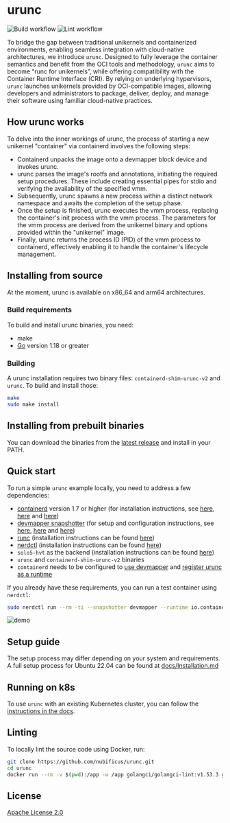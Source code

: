 # urunc

![Build workflow](https://github.com/nubificus/urunc/actions/workflows/build.yml/badge.svg)
![Lint workflow](https://github.com/nubificus/urunc/actions/workflows/lint.yml/badge.svg)

To bridge the gap between traditional unikernels and containerized environments, enabling seamless integration with cloud-native architectures, we introduce `urunc`. Designed to fully leverage the container semantics and benefit from the OCI tools and methodology, `urunc` aims to become “runc for unikernels”, while offering compatibility with the Container Runtime Interface (CRI). By relying on underlying hypervisors, `urunc` launches unikernels provided by OCI-compatible images, allowing developers and administrators to package, deliver, deploy, and manage their software using familiar cloud-native practices.

## How urunc works

To delve into the inner workings of urunc, the process of starting a new unikernel "container" via containerd involves the following steps:

- Containerd unpacks the image onto a devmapper block device and invokes urunc.
- urunc parses the image's rootfs and annotations, initiating the required setup procedures. These include creating essential pipes for stdio and verifying the availability of the specified vmm.
- Subsequently, urunc spawns a new process within a distinct network namespace and awaits the completion of the setup phase.
- Once the setup is finished, urunc executes the vmm process, replacing the container's init process with the vmm process. The parameters for the vmm process are derived from the unikernel binary and options provided within the "unikernel" image.
- Finally, urunc returns the process ID (PID) of the vmm process to containerd, effectively enabling it to handle the container's lifecycle management.

## Installing from source

At the moment, urunc is available on x86_64 and arm64 architectures. 

### Build requirements

To build and install urunc binaries, you need:

- make
- [Go](https://go.dev/doc/install) version 1.18 or greater

### Building

A urunc installation requires two binary files: `containerd-shim-urunc-v2` and `urunc`. To build and install those:

```sh
make
sudo make install
```

## Installing from prebuilt binaries

You can download the binaries from the [latest release](https://github.com/nubificus/urunc/releases/latest) and install in your PATH.

## Quick start

To run a simple `urunc` example locally, you need to address a few dependencies:

- [containerd](https://github.com/containerd/containerd) version 1.7 or higher (for installation instructions, see [here](docs/Installation.md#install-containerd), [here](docs/Installation.md#install-containerd-service) and [here](docs/Installation.md#configure-containerd))
- [devmapper snapshotter](https://docs.docker.com/storage/storagedriver/device-mapper-driver/) (for setup and configuration instructions, see [here](docs/Installation.md#setup-thinpool-devmapper), [here](docs/Installation.md#configure-containerd-for-devmapper) and [here](docs/Installation.md#initialize-devmapper))
- [runc](https://github.com/opencontainers/runc/) (installation instructions can be found [here](docs/Installation.md#install-runc))
- [nerdctl](https://github.com/containerd/nerdctl/) (installation instructions can be found [here](docs/Installation.md#install-nerdctl))
- `solo5-hvt` as the backend (installation instructions can be found [here](docs/Installation.md#install-solo5-hvt))
- `urunc` and `containerd-shim-urunc-v2` binaries
- `containerd` needs to be configured to [use devmapper](docs/Installation.md#configure-containerd-for-devmapper) and [register urunc as a runtime](docs/Installation.md#add-urunc-runtime-to-containerd) 

If you already have these requirements, you can run a test container using `nerdctl`:

```bash
sudo nerdctl run --rm -ti --snapshotter devmapper --runtime io.containerd.urunc.v2 harbor.nbfc.io/nubificus/redis-hvt:annotated unikernel
```

![demo](docs/img/urunc-nerdctl-example.gif)

## Setup guide

The setup process may differ depending on your system and requirements. A full setup process for Ubuntu 22.04 can be found at [docs/Installation.md](docs/Installation.md)

## Running on k8s

To use `urunc` with an existing Kubernetes cluster, you can follow the [instructions in the docs](docs/How-to-urunc-on-k8s.md).

## Linting

To locally lint the source code using Docker, run:

```bash
git clone https://github.com/nubificus/urunc.git
cd urunc
docker run --rm -v $(pwd):/app -w /app golangci/golangci-lint:v1.53.3 golangci-lint run -v --timeout=5m
```

## License

[Apache License 2.0](LICENSE)